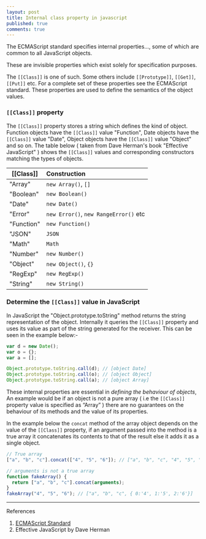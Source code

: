 ```yaml
---
layout: post
title: Internal class property in javascript
published: true
comments: true
---
```


The ECMAScript standard specifies internal properties...<!--more-->, some of which are common to all JavaScript objects.

These are invisible properties which exist solely for specification purposes.

The `[[Class]]` is one of such. Some others include `[[Prototype]]`, `[[Get]]`, `[[Put]]` etc. For a complete set of these properties
see the ECMAScript standard. These properties are used to define the semantics of the object values.

### `[[Class]]` property

The `[[Class]]` property stores a string which defines the kind of object. Function objects have the `[[Class]]` value "Function", Date objects have the
`[[Class]]` value "Date", Object objects have the `[[Class]]` value "Object" and so on. The table below ( taken from Dave Herman's book "Effective JavaScript" )
shows the `[[Class]]` values and corresponding constructors matching the types of objects.

| [[Class]]  | Construction                          |
| ---------- | :------------------------------------ |
| "Array"    | `new Array()`, `[]`                   |
| "Boolean"  | `new Boolean()`                       |
| "Date"     | `new Date()`                          |
| "Error"    | `new Error()`, `new RangeError()` etc |
| "Function" | `new Function()`                      |
| "JSON"     | `JSON`                                |
| "Math"     | `Math`                                |
| "Number"   | `new Number()`                        |
| "Object"   | `new Object()`, `{}`                  |
| "RegExp"   | `new RegExp()`                        |
| "String"   | `new String()`                        |

### Determine the `[[Class]]` value in JavaScript

In JavaScript the "Object.prototype.toString" method returns the string representation of the object. Internally it queries the `[[Class]]` property and uses
its value as part of the string generated for the receiver. This can be seen in the example below:-

```js
var d = new Date();
var o = {};
var a = [];

Object.prototype.toString.call(d); // [object Date]
Object.prototype.toString.call(o); // [object Object]
Object.prototype.toString.call(a); // [object Array]
```

These internal properties are essential in _defining the behaviour of objects_, An example would be if an object is not a pure array ( i.e the `[[Class]]` property
value is specified as “Array” ) there are no guarantees on the behaviour of its methods and the value of its properties.

In the example below the `concat` method of the array object depends on the value of the `[[Class]]` property, if an argument passed into the method is a true array
it concatenates its contents to that of the result else it adds it as a single object.

```js
// True array
["a", "b", "c"].concat(["4", "5", "6"]); // ["a", "b", "c", "4", "5", "6"]

// arguments is not a true array
function fakeArray() {
  return ["a", "b", "c"].concat(arguments);
}
fakeArray("4", "5", "6"); // ["a", "b", "c", { 0:'4', 1:'5', 2:'6'}]
```

---

References

1. [ECMAScript Standard](http://www.ecma-international.org/ecma-262/6.0/index.html)
2. Effective JavaScript by Dave Herman
